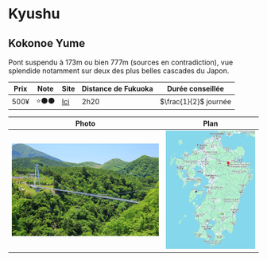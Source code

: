# Kyushu

## Kokonoe Yume

Pont suspendu à 173m ou bien 777m (sources en contradiction), vue splendide notamment sur deux des plus belles cascades du Japon.

| Prix | Note | Site                                    | Distance de Fukuoka | Durée conseillée      |
| ---- | ---- | --------------------------------------- | ------------------- | --------------------- |
| 500¥ | ⭐⚫⚫  | [Ici](https://yumeooturihashi.com/eng/) | 2h20                | $\frac{1}{2}$ journée |

| Photo | Plan |
| ---- | ---- |
| ![](images/kokonoe-yume-bridge.jpg) | ![](images/kokonoe-yume-bridge-plan.png) |

